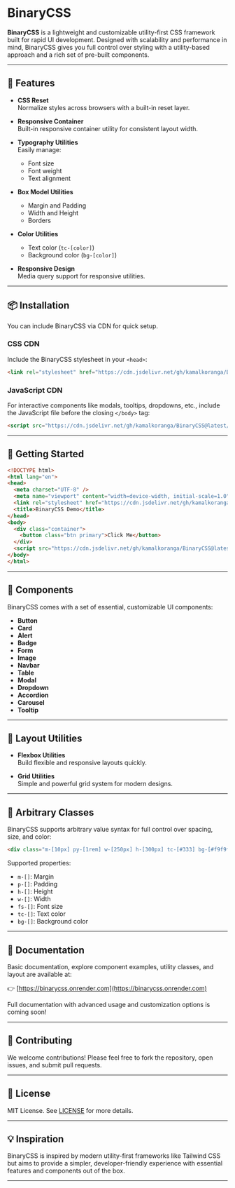 # BinaryCSS

**BinaryCSS** is a lightweight and customizable utility-first CSS framework built for rapid UI development. Designed with scalability and performance in mind, BinaryCSS gives you full control over styling with a utility-based approach and a rich set of pre-built components.

---

## 🚀 Features

- **CSS Reset**  
  Normalize styles across browsers with a built-in reset layer.

- **Responsive Container**  
  Built-in responsive container utility for consistent layout width.

- **Typography Utilities**  
  Easily manage:
  - Font size
  - Font weight
  - Text alignment

- **Box Model Utilities**  
  - Margin and Padding
  - Width and Height
  - Borders

- **Color Utilities**  
  - Text color (`tc-[color]`)
  - Background color (`bg-[color]`)

- **Responsive Design**  
  Media query support for responsive utilities.

---

## 📦 Installation

You can include BinaryCSS via CDN for quick setup.

### CSS CDN

Include the BinaryCSS stylesheet in your `<head>`:

```html
<link rel="stylesheet" href="https://cdn.jsdelivr.net/gh/kamalkoranga/BinaryCSS@latest/dist/css/binarycss.min.css">
```

### JavaScript CDN

For interactive components like modals, tooltips, dropdowns, etc., include the JavaScript file before the closing `</body>` tag:

```html
<script src="https://cdn.jsdelivr.net/gh/kamalkoranga/BinaryCSS@latest/dist/js/binarycss.min.js"></script>
```

---

## 🧱 Getting Started

```html
<!DOCTYPE html>
<html lang="en">
<head>
  <meta charset="UTF-8" />
  <meta name="viewport" content="width=device-width, initial-scale=1.0" />
  <link rel="stylesheet" href="https://cdn.jsdelivr.net/gh/kamalkoranga/BinaryCSS@latest/dist/css/binarycss.min.css">
  <title>BinaryCSS Demo</title>
</head>
<body>
  <div class="container">
    <button class="btn primary">Click Me</button>
  </div>
  <script src="https://cdn.jsdelivr.net/gh/kamalkoranga/BinaryCSS@latest/dist/js/binarycss.min.js"></script>
</body>
</html>
```

---

## 🧩 Components

BinaryCSS comes with a set of essential, customizable UI components:

- **Button**
- **Card**
- **Alert**
- **Badge**
- **Form**
- **Image**
- **Navbar**
- **Table**
- **Modal**
- **Dropdown**
- **Accordion**
- **Carousel**
- **Tooltip**

---

## 🔧 Layout Utilities

- **Flexbox Utilities**  
  Build flexible and responsive layouts quickly.

- **Grid Utilities**  
  Simple and powerful grid system for modern designs.

---


## 🎯 Arbitrary Classes

BinaryCSS supports arbitrary value syntax for full control over spacing, size, and color:

```html
<div class="m-[10px] py-[1rem] w-[250px] h-[300px] tc-[#333] bg-[#f9f9f9]"></div>
```

Supported properties:
- `m-[]`: Margin
- `p-[]`: Padding
- `h-[]`: Height
- `w-[]`: Width
- `fs-[]`: Font size
- `tc-[]`: Text color
- `bg-[]`: Background color

---

## 📖 Documentation

Basic documentation, explore component examples, utility classes, and layout are available at:

👉 [https://binarycss.onrender.com](https://binarycss.onrender.com)

Full documentation with advanced usage and customization options is coming soon!

---

## 🤝 Contributing

We welcome contributions! Please feel free to fork the repository, open issues, and submit pull requests.

---

## 📄 License

MIT License. See [LICENSE](/LICENSE) for more details.

---

## 💡 Inspiration

BinaryCSS is inspired by modern utility-first frameworks like Tailwind CSS but aims to provide a simpler, developer-friendly experience with essential features and components out of the box.

---